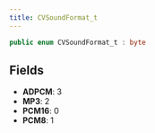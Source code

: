 ```yaml
---
title: CVSoundFormat_t
---
```


```csharp
public enum CVSoundFormat_t : byte
```

## Fields

- **ADPCM**: 3
- **MP3**: 2
- **PCM16**: 0
- **PCM8**: 1

